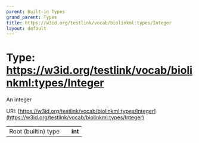 ```yaml
---
parent: Built-in Types
grand_parent: Types
title: https://w3id.org/testlink/vocab/biolinkml:types/Integer
layout: default
---
```


# Type: https://w3id.org/testlink/vocab/biolinkml:types/Integer


An integer

URI: [https://w3id.org/testlink/vocab/biolinkml:types/Integer](https://w3id.org/testlink/vocab/biolinkml:types/Integer)

|  |  |  |
| --- | --- | --- |
| Root (builtin) type | | **int** |
